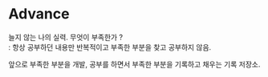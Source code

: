 # Advance 
 
늘지 않는 나의 실력. 무엇이 부족한가 ? <br>
: 항상 공부하던 내용만 반복적이고 부족한 부분을 찾고 공부하지 않음.

앞으로 부족한 부분을 개발, 공부를 하면서 부족한 부분을 기록하고 채우는 기록 저장소.
